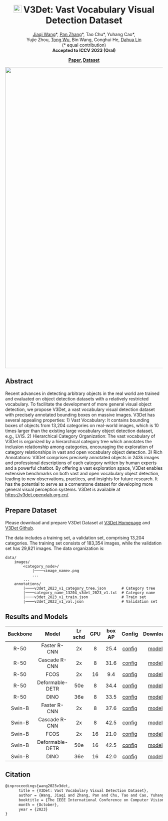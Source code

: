 <p>
<div align="center">

# <img src="v3det_icon.jpg" height="25"> V3Det: Vast Vocabulary Visual Detection Dataset

<div>
    <a href='https://myownskyw7.github.io/' target='_blank'>Jiaqi Wang</a>*,
    <a href='https://panzhang0212.github.io/' target='_blank'>Pan Zhang</a>*,
    Tao Chu*,
    Yuhang Cao*, </br>
    Yujie Zhou,
    <a href='https://wutong16.github.io/' target='_blank'>Tong Wu</a>,
    Bin Wang,
    Conghui He,
    <a href='http://dahua.site/' target='_blank'>Dahua Lin</a></br>
    (* equal contribution)</br>
    <strong>Accepted to ICCV 2023 (Oral)</strong>
</div>
</p>
<p>
<div>
    <strong>
        <a href='https://arxiv.org/pdf/2304.03752.pdf' target='_blank'>Paper</a>,
        <a href='https://v3det.openxlab.org.cn/' target='_blank'>Dataset</a></br>
    </strong>
</div>
</div>
</p>

<div align=center>
    <img width=960 src="https://github.com/open-mmlab/mmdetection/assets/17425982/9c216387-02be-46e6-b0f2-b856f80f6d84"/>
</div>

<!-- [ALGORITHM] -->

## Abstract

Recent advances in detecting arbitrary objects in the real world are trained and evaluated on object detection datasets with a relatively restricted vocabulary. To facilitate the development of more general visual object detection, we propose V3Det, a vast vocabulary visual detection dataset with precisely annotated bounding boxes on massive images. V3Det has several appealing properties: 1) Vast Vocabulary: It contains bounding boxes of objects from 13,204 categories on real-world images, which is 10 times larger than the existing large vocabulary object detection dataset, e.g., LVIS. 2) Hierarchical Category Organization: The vast vocabulary of V3Det is organized by a hierarchical category tree which annotates the inclusion relationship among categories, encouraging the exploration of category relationships in vast and open vocabulary object detection. 3) Rich Annotations: V3Det comprises precisely annotated objects in 243k images and professional descriptions of each category written by human experts and a powerful chatbot. By offering a vast exploration space, V3Det enables extensive benchmarks on both vast and open vocabulary object detection, leading to new observations, practices, and insights for future research. It has the potential to serve as a cornerstone dataset for developing more general visual perception systems. V3Det is available at https://v3det.openxlab.org.cn/.

## Prepare Dataset

Please download and prepare V3Det Dataset at [V3Det Homepage](https://v3det.openxlab.org.cn/) and [V3Det Github](https://github.com/V3Det/V3Det).

The data includes a training set, a validation set, comprising 13,204 categories. The training set consists of 183,354 images, while the validation set has 29,821 images. The data organization is:

```
data/
    images/
        <category_node>/
            |────<image_name>.png
            ...
        ...
    annotations/
        |────v3det_2023_v1_category_tree.json       # Category tree
        |────category_name_13204_v3det_2023_v1.txt  # Category name
        |────v3det_2023_v1_train.json               # Train set
        |────v3det_2023_v1_val.json                 # Validation set
```

## Results and Models

| Backbone |      Model      | Lr schd | GPU  | box AP |                                     Config                                     |                                                          Download                                                           |
| :------: | :-------------: | :-----: | :--:  |:----: | :----------------------------------------------------------------------------: | :-------------------------------------------------------------------------------------------------------------------------: |
|   R-50   |  Faster R-CNN   |   2x    |  8 | 25.4  |       [config](./faster_rcnn_r50_fpn_8x4_sample1e-3_mstrain_v3det_2x.py)       |  [model](https://download.openxlab.org.cn/models/V3Det/V3Det/weight//faster_rcnn_r50_fpn_8x4_sample1e-3_mstrain_v3det_2x)   |
|   R-50   |  Cascade R-CNN  |   2x    |  8  | 31.6  |      [config](./cascade_rcnn_r50_fpn_8x4_sample1e-3_mstrain_v3det_2x.py)       |  [model](https://download.openxlab.org.cn/models/V3Det/V3Det/weight//cascade_rcnn_r50_fpn_8x4_sample1e-3_mstrain_v3det_2x)  |
|   R-50   |      FCOS       |   2x    |  16  | 9.4   |          [config](./fcos_r50_fpn_8x4_sample1e-3_mstrain_v3det_2x.py)           |      [model](https://download.openxlab.org.cn/models/V3Det/V3Det/weight//fcos_r50_fpn_8x4_sample1e-3_mstrain_v3det_2x)      |
|   R-50   | Deformable-DETR |   50e   |  8  | 34.4  |  [config](./deformable-detr-refine-twostage_r50_8xb4_sample1e-3_v3det_50e.py)  |                [model](https://download.openxlab.org.cn/models/V3Det/V3Det/weight/Deformable_DETR_V3Det_R50)                |
|   R-50   |      DINO       |   36e   |  8  | 33.5  |            [config](./dino-4scale_r50_8xb2_sample1e-3_v3det_36e.py)            |                     [model](https://download.openxlab.org.cn/models/V3Det/V3Det/weight/DINO_V3Det_R50)                      |
|  Swin-B  |  Faster R-CNN   |   2x    |  8  | 37.6  |      [config](./faster_rcnn_swinb_fpn_8x4_sample1e-3_mstrain_v3det_2x.py)      | [model](https://download.openxlab.org.cn/models/V3Det/V3Det/weight//faster_rcnn_swinb_fpn_8x4_sample1e-3_mstrain_v3det_2x)  |
|  Swin-B  |  Cascade R-CNN  |   2x    |  8  | 42.5  |     [config](./cascade_rcnn_swinb_fpn_8x4_sample1e-3_mstrain_v3det_2x.py)      | [model](https://download.openxlab.org.cn/models/V3Det/V3Det/weight//cascade_rcnn_swinb_fpn_8x4_sample1e-3_mstrain_v3det_2x) |
|  Swin-B  |      FCOS       |   2x    |  16  | 21.0  |         [config](./fcos_swinb_fpn_8x4_sample1e-3_mstrain_v3det_2x.py)          |     [model](https://download.openxlab.org.cn/models/V3Det/V3Det/weight//fcos_swinb_fpn_8x4_sample1e-3_mstrain_v3det_2x)     |
|  Swin-B  | Deformable-DETR |   50e   |  16  | 42.5  | [config](./deformable-detr-refine-twostage_swin_16xb2_sample1e-3_v3det_50e.py) |               [model](https://download.openxlab.org.cn/models/V3Det/V3Det/weight/Deformable_DETR_V3Det_SwinB)               |
|  Swin-B  |      DINO       |   36e   |  16  | 42.0  |           [config](./dino-4scale_swin_16xb1_sample1e-3_v3det_36e.py)           |                    [model](https://download.openxlab.org.cn/models/V3Det/V3Det/weight/DINO_V3Det_SwinB)                     |

## Citation

```latex
@inproceedings{wang2023v3det,
      title = {V3Det: Vast Vocabulary Visual Detection Dataset},
      author = {Wang, Jiaqi and Zhang, Pan and Chu, Tao and Cao, Yuhang and Zhou, Yujie and Wu, Tong and Wang, Bin and He, Conghui and Lin, Dahua},
      booktitle = {The IEEE International Conference on Computer Vision (ICCV)},
      month = {October},
      year = {2023}
}
```
